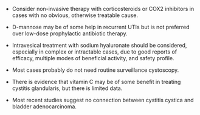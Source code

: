 - Consider non-invasive therapy with corticosteroids or COX2 inhibitors in cases with no obvious, otherwise treatable cause.

- D-mannose may be of some help in recurrent UTIs but is not preferred over low-dose prophylactic antibiotic therapy.

- Intravesical treatment with sodium hyaluronate should be considered, especially in complex or intractable cases, due to good reports of efficacy, multiple modes of beneficial activity, and safety profile.

- Most cases probably do not need routine surveillance cystoscopy.

- There is evidence that vitamin C may be of some benefit in treating cystitis glandularis, but there is limited data.

- Most recent studies suggest no connection between cystitis cystica and bladder adenocarcinoma.